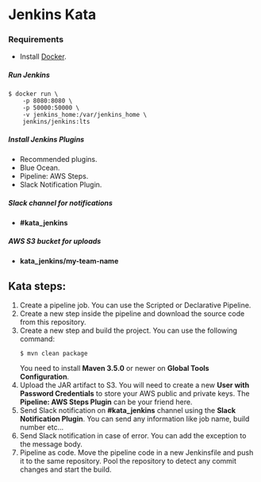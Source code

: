 # Jenkins Kata

### Requirements
- Install [Docker](https://docs.docker.com/engine/installation/#supported-platforms).

##### Run Jenkins
```
$ docker run \
	-p 8080:8080 \
	-p 50000:50000 \
	-v jenkins_home:/var/jenkins_home \
	jenkins/jenkins:lts
```

##### Install Jenkins Plugins
- Recommended plugins.
- Blue Ocean.
- Pipeline: AWS Steps.
- Slack Notification Plugin.

##### Slack channel for notifications
- **#kata_jenkins**

##### AWS S3 bucket for uploads
- **kata_jenkins/my-team-name**

## Kata steps:
1. Create a pipeline job. You can use the Scripted or Declarative Pipeline.
2. Create a new step inside the pipeline and download the source code from this repository.
3. Create a new step and build the project. You can use the following command:
    ```
    $ mvn clean package
    ```
   You need to install **Maven 3.5.0** or newer on **Global Tools Configuration**.
4. Upload the JAR artifact to S3. 
   You will need to create a new **User with Password Credentials** to store your AWS public and private keys.
   The **Pipeline: AWS Steps Plugin** can be your friend here.
5. Send Slack notification on **#kata_jenkins** channel using the **Slack Notification Plugin**.
   You can send any information like job name, build number etc...
6. Send Slack notification in case of error. You can add the exception to the message body.
7. Pipeline as code. Move the pipeline code in a new Jenkinsfile and push it to the same repository.
   Pool the repository to detect any commit changes and start the build.